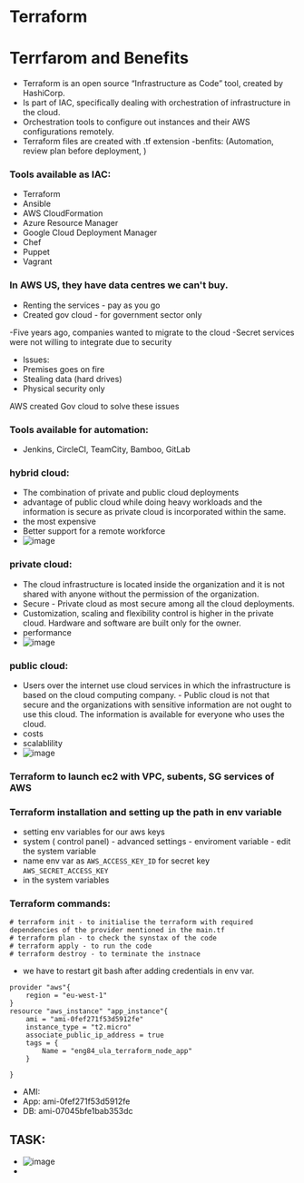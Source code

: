 # Terraform


# Terrfarom and Benefits
- Terraform is an open source “Infrastructure as Code” tool, created by HashiCorp.
- Is part of IAC, specifically dealing with orchestration of infrastructure in the cloud.
- Orchestration tools to configure out instances and their AWS configurations remotely.
- Terraform files are created with .tf extension
-benfits: (Automation, review plan before deployment, )

### Tools available as IAC:
- Terraform
- Ansible
- AWS CloudFormation
- Azure Resource Manager
- Google Cloud Deployment Manager
- Chef
- Puppet
- Vagrant


### In AWS US, they have data centres we can't buy.
- Renting the services - pay as you go
- Created gov cloud - for government sector only

-Five years ago, companies wanted to migrate to the cloud
-Secret services were not willing to integrate due to security

- Issues:
- Premises goes on fire
- Stealing data (hard drives)
- Physical security only

AWS created Gov cloud to solve these issues
### Tools available for automation:
- Jenkins, CircleCI, TeamCity, Bamboo, GitLab


### hybrid cloud:
- The combination of private and public cloud deployments  
- advantage of public cloud while doing heavy workloads and the information is secure as private cloud is incorporated within the same.
- the most expensive
- Better support for a remote workforce
- ![image](https://user-images.githubusercontent.com/47173937/117793239-f18c7880-b243-11eb-8e91-de5c5024e74a.png)

### private cloud:
- The cloud infrastructure is located inside the organization and it is not shared with anyone without the permission of the organization. 
- Secure - Private cloud as most secure among all the cloud deployments.
- Customization, scaling and flexibility control is higher in the private cloud. Hardware and software are built only for the owner.
- performance
- ![image](https://user-images.githubusercontent.com/47173937/117797403-e20f2e80-b247-11eb-9f3d-bece94562b5b.png)

### public cloud:
- Users over the internet use cloud services in which the infrastructure is based on the cloud computing company. - Public cloud is not that secure and the organizations with sensitive information are not ought to use this cloud. The information is available for everyone who uses the cloud.
- costs
- scalablility
- ![image](https://user-images.githubusercontent.com/47173937/117797453-f4896800-b247-11eb-9445-0c661860207b.png)


### Terraform to launch ec2 with VPC, subents, SG services of AWS

### Terraform installation and setting up the path in env variable
- setting env variables for our aws keys
- system ( control panel) - advanced settings - enviroment variable - edit the system variable 
- name env var as `AWS_ACCESS_KEY_ID` for secret key `AWS_SECRET_ACCESS_KEY` 
- in the system variables


### Terraform commands:
```
# terraform init - to initialise the terraform with required dependencies of the provider mentioned in the main.tf
# terraform plan - to check the synstax of the code
# terraform apply - to run the code
# terraform destroy - to terminate the instnace
```

- we have to restart git bash after adding credentials in env var. 

```
provider "aws"{
	region = "eu-west-1"
} 
resource "aws_instance" "app_instance"{
	ami = "ami-0fef271f53d5912fe"
	instance_type = "t2.micro"
	associate_public_ip_address = true
	tags = {
		Name = "eng84_ula_terraform_node_app"
	}

}
```

- AMI:
- App:   ami-0fef271f53d5912fe
- DB:    ami-07045bfe1bab353dc


## TASK:
- ![image](https://user-images.githubusercontent.com/47173937/117986476-933dc380-b331-11eb-995e-42b5c6969012.png)
- 

